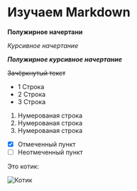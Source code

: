 # Изучаем Markdown

**Полужирное начертани**

*Курсивное начертание*

***Полужирное курсивное начертание***

~~Зачёркнутый текст~~

* 1 Строка
* 2 Строка
* 3 Строка

1. Нумерованая строка
2. Нумерованая строка
3. Нумерованая строка

- [x] Отмеченный пункт
- [ ] Неотмеченный пункт

Это котик:

![Котик](Cat.jpg)